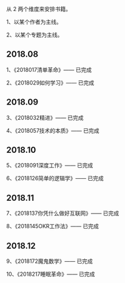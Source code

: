 从 2 两个维度来安排书籍。

1、以某个作者为主线。

2、以某个专题为主线。

## 2018.08

1、《2018017清单革命》—— 已完成

2、《2018029如何学习》—— 已完成

## 2018.09

3、《2018032精进》—— 已完成

4、《2018057技术的本质》—— 已完成

## 2018.10

5、《2018091深度工作》—— 已完成

6、《2018126简单的逻辑学》—— 已完成

## 2018.11

7、《2018137你凭什么做好互联网》—— 已完成

8、《2018145OKR工作法》—— 已完成

## 2018.12

9、《2018172魔鬼数学》—— 已完成

10、《2018217睡眠革命》—— 已完成